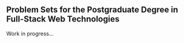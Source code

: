 
Problem Sets for the Postgraduate Degree in Full-Stack Web Technologies
-----------------------------------------------------------------------

Work in progress...